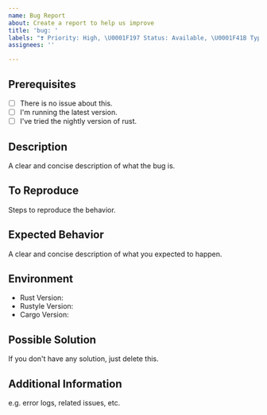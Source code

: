 ```yaml
---
name: Bug Report
about: Create a report to help us improve
title: 'bug: '
labels: "❣️ Priority: High, \U0001F197 Status: Available, \U0001F41B Type: Bug"
assignees: ''

---
```


## Prerequisites

- [ ] There is no issue about this.
- [ ] I'm running the latest version.
- [ ] I've tried the nightly version of rust.

## Description

A clear and concise description of what the bug is.

## To Reproduce

Steps to reproduce the behavior.

## Expected Behavior

A clear and concise description of what you expected to happen.

## Environment

- Rust Version:
- Rustyle Version:
- Cargo Version:

## Possible Solution

If you don't have any solution, just delete this.

## Additional Information

e.g. error logs, related issues, etc.
